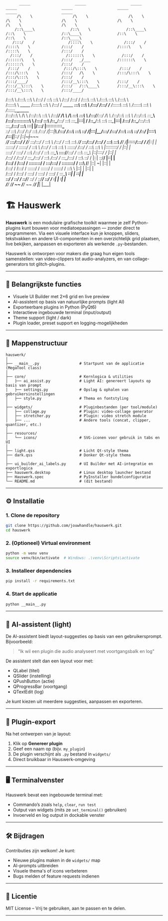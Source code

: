           _____                    _____                    _____                    _____                    _____                    _____                    _____                    _____          
         /\    \                  /\    \                  /\    \                  /\    \                  /\    \                  /\    \                  /\    \                  /\    \         
        /::\____\                /::\    \                /::\____\                /::\    \                /::\____\                /::\    \                /::\    \                /::\____\        
       /:::/    /               /::::\    \              /:::/    /               /::::\    \              /:::/    /               /::::\    \              /::::\    \              /:::/    /        
      /:::/    /               /::::::\    \            /:::/    /               /::::::\    \            /:::/   _/___            /::::::\    \            /::::::\    \            /:::/    /         
     /:::/    /               /:::/\:::\    \          /:::/    /               /:::/\:::\    \          /:::/   /\    \          /:::/\:::\    \          /:::/\:::\    \          /:::/    /          
    /:::/____/               /:::/__\:::\    \        /:::/    /               /:::/__\:::\    \        /:::/   /::\____\        /:::/__\:::\    \        /:::/__\:::\    \        /:::/____/           
   /::::\    \              /::::\   \:::\    \      /:::/    /                \:::\   \:::\    \      /:::/   /:::/    /       /::::\   \:::\    \      /::::\   \:::\    \      /::::\    \           
  /::::::\    \   _____    /::::::\   \:::\    \    /:::/    /      _____    ___\:::\   \:::\    \    /:::/   /:::/   _/___    /::::::\   \:::\    \    /::::::\   \:::\    \    /::::::\____\________  
 /:::/\:::\    \ /\    \  /:::/\:::\   \:::\    \  /:::/____/      /\    \  /\   \:::\   \:::\    \  /:::/___/:::/   /\    \  /:::/\:::\   \:::\    \  /:::/\:::\   \:::\____\  /:::/\:::::::::::\    \ 
/:::/  \:::\    /::\____\/:::/  \:::\   \:::\____\|:::|    /      /::\____\/::\   \:::\   \:::\____\|:::|   /:::/   /::\____\/:::/__\:::\   \:::\____\/:::/  \:::\   \:::|    |/:::/  |:::::::::::\____\
\::/    \:::\  /:::/    /\::/    \:::\  /:::/    /|:::|____\     /:::/    /\:::\   \:::\   \::/    /|:::|__/:::/   /:::/    /\:::\   \:::\   \::/    /\::/   |::::\  /:::|____|\::/   |::|~~~|~~~~~     
 \/____/ \:::\/:::/    /  \/____/ \:::\/:::/    /  \:::\    \   /:::/    /  \:::\   \:::\   \/____/  \:::\/:::/   /:::/    /  \:::\   \:::\   \/____/  \/____|:::::\/:::/    /  \/____|::|   |          
          \::::::/    /            \::::::/    /    \:::\    \ /:::/    /    \:::\   \:::\    \       \::::::/   /:::/    /    \:::\   \:::\    \            |:::::::::/    /         |::|   |          
           \::::/    /              \::::/    /      \:::\    /:::/    /      \:::\   \:::\____\       \::::/___/:::/    /      \:::\   \:::\____\           |::|\::::/    /          |::|   |          
           /:::/    /               /:::/    /        \:::\__/:::/    /        \:::\  /:::/    /        \:::\__/:::/    /        \:::\   \::/    /           |::| \::/____/           |::|   |          
          /:::/    /               /:::/    /          \::::::::/    /          \:::\/:::/    /          \::::::::/    /          \:::\   \/____/            |::|  ~|                 |::|   |          
         /:::/    /               /:::/    /            \::::::/    /            \::::::/    /            \::::::/    /            \:::\    \                |::|   |                 |::|   |          
        /:::/    /               /:::/    /              \::::/    /              \::::/    /              \::::/    /              \:::\____\               \::|   |                 \::|   |          
        \::/    /                \::/    /                \::/____/                \::/    /                \::/____/                \::/    /                \:|   |                  \:|   |          
         \/____/                  \/____/                  ~~                       \/____/                  ~~                       \/____/                  \|___|                   \|___|          
                                                                                                                                                                                                        

# 🏗️ Hauswerk

**Hauswerk** is een modulaire grafische toolkit waarmee je zelf Python-plugins kunt bouwen voor mediatoepassingen — zonder direct te programmeren. Via een visuele interface kun je knoppen, sliders, tekstvakken en andere UI-componenten in een overzichtelijk grid plaatsen, live bekijken, aanpassen en exporteren als werkende `.py`-bestanden.

Hauswerk is ontworpen voor makers die graag hun eigen tools samenstellen: van video-clippers tot audio-analyzers, en van collage-generators tot glitch-plugins.

---

## 🎯 Belangrijkste functies

- Visuele UI Builder met 2×6 grid en live preview
- AI-assistent op basis van natuurlijke prompts (light AI)
- Exporteerbare plugins in Python (PyQt6)
- Interactieve ingebouwde terminal (input/output)
- Theme support (light / dark)
- Plugin loader, preset support en logging-mogelijkheden

---

## 📂 Mappenstructuur

```plaintext
hauswerk/
│
├── __main__.py                  # Startpunt van de applicatie (MegaTool class)
│
├── core/                        # Kernlogica & utilities
│   ├── ai_assist.py             # Light AI: genereert layouts op basis van prompt
│   ├── settings.py              # Opslag & ophalen van gebruikersinstellingen
│   ├── style.py                 # Thema en fontstyling
│
├── widgets/                     # Pluginbestanden (per tool/module)
│   ├── collage.py               # Plugin: video-collage generator
│   ├── stretcher.py             # Plugin: video stretch module
│   ├── ...                      # Andere tools (concat, clipper, quantizer, etc.)
│
├── resources/
│   └── icons/                   # SVG-iconen voor gebruik in tabs en UI
│
├── light.qss                    # Licht Qt-style thema
├── dark.qss                     # Donker Qt-style thema
│
├── ui_builder_ai_labels.py      # UI Builder met AI-integratie en exportlogica
├── hauswerk.desktop             # Linux desktop launcher bestand
├── Hauswerk.spec                # PyInstaller bundelconfiguratie
└── README.md                    # (dit bestand)
```

---

## ⚙️ Installatie

### 1. Clone de repository
```bash
git clone https://github.com/jouwhandle/hauswerk.git
cd hauswerk
```

### 2. (Optioneel) Virtual environment
```bash
python -m venv venv
source venv/bin/activate  # Windows: .\venv\Scripts\activate
```

### 3. Installeer dependencies
```bash
pip install -r requirements.txt
```

### 4. Start de applicatie
```bash
python __main__.py
```

---

## 🤖 AI-assistent (light)

De AI-assistent biedt layout-suggesties op basis van een gebruikersprompt.  
Bijvoorbeeld:

> "Ik wil een plugin die audio analyseert met voortgangsbalk en log"

De assistent stelt dan een layout voor met:
- QLabel (titel)
- QSlider (instelling)
- QPushButton (actie)
- QProgressBar (voortgang)
- QTextEdit (log)

Je kunt kiezen uit meerdere suggesties, aanpassen en exporteren.

---

## 🔁 Plugin-export

Na het ontwerpen van je layout:

1. Klik op **Genereer plugin**
2. Geef een naam op (bijv. `my_plugin`)
3. De plugin verschijnt als `.py` bestand in `widgets/`
4. Direct bruikbaar in Hauswerk-omgeving

---

## 🖥️ Terminalvenster

Hauswerk bevat een ingebouwde terminal met:
- Commando’s zoals `help`, `clear`, `run test`
- Output van widgets (mits ze `set_terminal()` gebruiken)
- Invoerveld en log output in dockable venster

---

## 🛠️ Bijdragen

Contributies zijn welkom! Je kunt:
- Nieuwe plugins maken in de `widgets/` map
- AI-prompts uitbreiden
- Visuele thema's of icons verbeteren
- Bugs melden of feature requests indienen

---

## 📄 Licentie

MIT License – Vrij te gebruiken, aan te passen en te delen.

---
